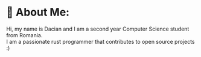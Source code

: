 # 💫 About Me:
Hi, my name is Dacian and I am a second year Computer Science student from Romania.<br>I am a passionate rust programmer that contributes to open source projects :)



